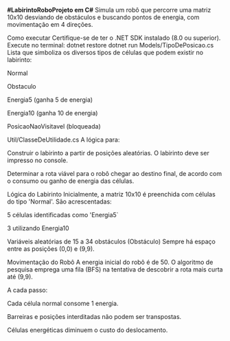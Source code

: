 **#LabirintoRoboProjeto em C#**
Simula um robô que percorre uma matriz 10x10 desviando de obstáculos e buscando pontos de energia, com movimentação em 4 direções.

Como executar
Certifique-se de ter o .NET SDK instalado (8.0 ou superior).
Execute no terminal:
dotnet restore
dotnet run
Models/TipoDePosicao.cs
Lista que simboliza os diversos tipos de células que podem existir no labirinto:

Normal

Obstaculo

Energia5 (ganha 5 de energia)

Energia10 (ganha 10 de energia)

PosicaoNaoVisitavel (bloqueada)

Util/ClasseDeUtilidade.cs
A lógica para:

Construir o labirinto a partir de posições aleatórias. O labirinto deve ser impresso no console.

Determinar a rota viável para o robô chegar ao destino final, de acordo com o consumo ou ganho de energia das células.

Lógica do Labirinto
Inicialmente, a matriz 10x10 é preenchida com células do tipo 'Normal'. São acrescentadas:

5 células identificadas como 'Energia5`

3 utilizando Energia10

Variáveis aleatórias de 15 a 34 obstáculos (Obstáculo) Sempre há espaço entre as posições (0,0) e (9,9).

Movimentação do Robô
A energia inicial do robô é de 50. O algoritmo de pesquisa emprega uma fila (BFS) na tentativa de descobrir a rota mais curta até (9,9).

A cada passo:

Cada célula normal consome 1 energia.

Barreiras e posições interditadas não podem ser transpostas.

Células energéticas diminuem o custo do deslocamento.
